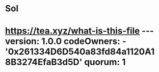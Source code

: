 # Sol
# https://tea.xyz/what-is-this-file --- version: 1.0.0 codeOwners:   - '0x261334D6D540a83fd84a1120A18B3274EfaB3d5D' quorum: 1
